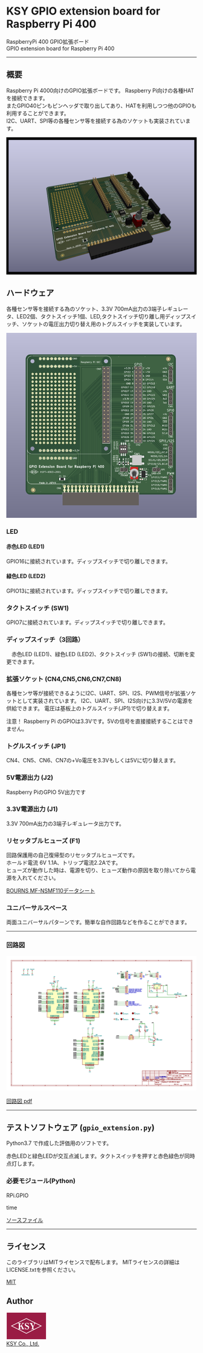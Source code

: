 # KSY GPIO extension board for Raspberry Pi 400

RaspberryPi 400 GPIO拡張ボード   
GPIO extension board for Raspberry Pi 400

---

## 概要

  Raspberry Pi 4000向けのGPIO拡張ボードです。
  Raspberry Pi向けの各種HATを接続できます。   
  またGPIO40ピンもピンヘッダで取り出してあり、HATを利用しつつ他のGPIOも利用することができます。   
  I2C、UART、SPI等の各種センサ等を接続する為のソケットも実装されています。


![gpio extension board for Raspberry Pi 400](./images/pi400gpio.png "gpio extension board for Raspberry Pi 400") 


## ハードウェア

  各種センサ等を接続する為のソケット、3.3V 700mA出力の3端子レギュレータ、LED2個、タクトスイッチ1個、LED,タクトスイッチ切り離し用ディップスイッチ、ソケットの電圧出力切り替え用のトグルスイッチを実装しています。

![gpio extension board Top View](./images/pi400gpio_top.png "gpio extension board Top View") 

### LED
#### 赤色LED (LED1)
  GPIO16に接続されています。ディップスイッチで切り離しできます。   


#### 緑色LED (LED2)
  GPIO13に接続されています。ディップスイッチで切り離しできます。


### タクトスイッチ (SW1)
  GPIO7に接続されています。ディップスイッチで切り離しできます。
   

### ディップスイッチ（3回路）    

　赤色LED (LED1)、緑色LED (LED2)、タクトスイッチ (SW1)の接続、切断を変更できます。




### 拡張ソケット (CN4,CN5,CN6,CN7,CN8)
  各種センサ等が接続できるようにI2C、UART、SPI、I2S、PWM信号が拡張ソケットとして実装されています。 
  I2C、UART、SPI、I2S向けに3.3V/5Vの電源を供給できます。
  電圧は基板上のトグルスイッチ(JP1)で切り替えます。   

注意！
  Raspberry Pi のGPIOは3.3Vです。5Vの信号を直接接続することはできません。
   
### トグルスイッチ (JP1)
  CN4、CN5、CN6、CN7の+Vo電圧を3.3Vもしくは5Vに切り替えます。


### 5V電源出力 (J2)
  Raspberry PiのGPIO 5V出力です



### 3.3V電源出力 (J1)
  3.3V 700mA出力の3端子レギュレータ出力です。


### リセッタブルヒューズ (F1)
回路保護用の自己復帰型のリセッタブルヒューズです。   
ホールド電流 6V 1.1A、トリップ電流2.2Aです。   
ヒューズが動作した時は、電源を切り、ヒューズ動作の原因を取り除いてから電源を入れてください。

[BOURNS MF-NSMF110データシート](https://www.bourns.com/data/global/pdfs/MF-NSMF.pdf)
   

 ### ユニバーサルスペース   
 両面ユニバーサルパターンです。簡単な自作回路などを作ることができます。


---

###  回路図

![回路図](./schematic/schhematic.png)    

[回路図 pdf](./schematic/pi400gpio_schematic.pdf)

---

##  テストソフトウェア (```gpio_extension.py```)


Python3.7 で作成した評価用のソフトです。

赤色LEDと緑色LEDが交互点滅します。タクトスイッチを押すと赤色緑色が同時点灯します。

### 必要モジュール(Python)　　　

RPi.GPIO　　　

time    

[ソースファイル](https://github.com/KSY-IC/gpioExtBoard/blob/efa63012de47e9d9fd5fea481e39a38e4e3e2b84/gpio_extension/gpi_extension.py)

---

## ライセンス
このライブラリはMITライセンスで配布します。 MITライセンスの詳細はLICENSE.txtを参照ください。

[MIT](./LICENSE)

## Author
![KSY Logo](./images/logo_color.png "KSY Logo")  
[KSY Co., Ltd.](https://github.com/KSY-IC)
